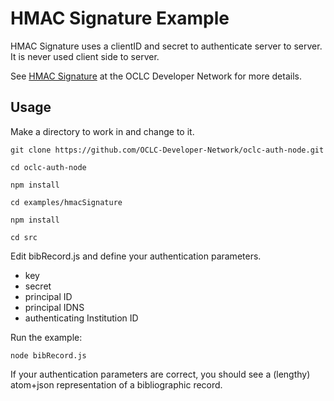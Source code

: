 # HMAC Signature Example

HMAC Signature uses a clientID and secret to authenticate server to server. It is never used client side to server.

See [HMAC Signature](https://www.oclc.org/developer/develop/authentication/hmac-signature.en.html) at the OCLC Developer Network for more details.

## Usage

Make a directory to work in and change to it.

```
git clone https://github.com/OCLC-Developer-Network/oclc-auth-node.git

cd oclc-auth-node

npm install

cd examples/hmacSignature

npm install

cd src
```
Edit bibRecord.js and define your authentication parameters.
* key
* secret
* principal ID
* principal IDNS
* authenticating Institution ID

Run the example:

```
node bibRecord.js
```

If your authentication parameters are correct, you should see a (lengthy) atom+json representation of a bibliographic record.
